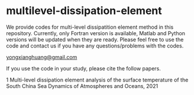 # multilevel-dissipation-element
We provide codes for multi-level dissipatition element method in this repository.
Currently, only Fortran version is available, Matlab and Python versions will be updated when they are ready.
Please feel free to use the code and contact us if you have any questions/problems with the codes.

yongxianghuang@gmail.com

If you use the code in your study, please cite the follow papers.

1 Multi-level dissipation element analysis of the surface temperature of the South
China Sea Dynamics of Atmospheres and Oceans, 2021